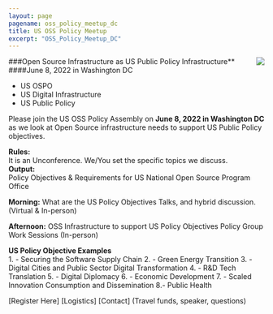 ```yaml
---
layout: page
pagename: oss_policy_meetup_dc
title: US OSS Policy Meetup
excerpt: "OSS_Policy_Meetup_DC"
---
```


<img src="{{ ASSET_PATH }}/assets/images/InfrastructureUSOSPO.png" style="float:right;max-width:300px;" />

###Open Source Infrastructure as US Public Policy Infrastructure**<br>
####June 8, 2022 in Washington DC

- US OSPO
- US Digital Infrastructure 
- US Public Policy

Please join the US OSS Policy Assembly on **June 8, 2022 in Washington DC** as we look at Open Source infrastructure needs to support US Public Policy objectives.  

**Rules:**  <br>
It is an Unconference.  We/You set the specific topics we discuss.<br>
**Output:**  <br>
Policy Objectives & Requirements for US National Open Source Program Office

**Morning:**    	What are the US Policy Objectives 
      	Talks, and hybrid discussion. (Virtual & In-person)

**Afternoon:** 	OSS Infrastructure to support US Policy Objectives
Policy Group Work Sessions (In-person)

**US Policy Objective Examples**<br>
	1. - Securing the Software Supply Chain
	2. - Green Energy Transition
	3. - Digital Cities and Public Sector Digital Transformation
	4. - R&D Tech Translation
	5. - Digital Diplomacy
	6. - Economic Development
	7. - Scaled Innovation Consumption and Dissemination
	8.- Public Health

[Register Here]
[Logistics]
[Contact]  (Travel funds, speaker, questions)

